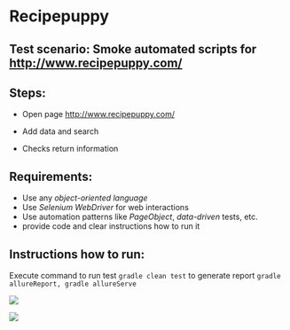 # Recipepuppy

## Test scenario: Smoke automated scripts for http://www.recipepuppy.com/

## Steps:

- Open page http://www.recipepuppy.com/

- Add data and search

- Checks return information 

## Requirements:
- Use any *object-oriented language*
- Use *Selenium WebDriver* for web interactions
- Use automation patterns like *PageObject*, *data-driven* tests, etc.
- provide code and clear instructions how to run it

## Instructions how to run:
Execute command 
to run test ```gradle clean test```
to generate report ```gradle allureReport, gradle allureServe```

![](https://b.radikal.ru/b23/1902/f1/b14ec3b9a2c9.png)

![](https://c.radikal.ru/c23/1902/af/f19875374c25.png)

